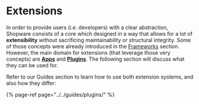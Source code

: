 # Extensions

In order to provide users \(i.e. developers\) with a clear abstraction, Shopware consists of a core which designed in a way that allows for a lot of **extensibility** without sacrificing maintainability or structural integrity. Some of those concepts were already introduced in the [Frameworks](../framework/) section. However, the main domain for extensions \(that leverage those very concepts\) are [**Apps**](apps-concept.md) and [**Plugins**](../../products/plugins/). The following section will discuss what they can be used for.

Refer to our Guides section to learn how to use both extension systems, and also how they differ:

{% page-ref page="../../guides/plugins/" %}

